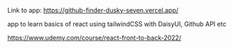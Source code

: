 Link to app:
https://github-finder-dusky-seven.vercel.app/


app to learn basics of react using tailwindCSS with DaisyUI, Github API etc

https://www.udemy.com/course/react-front-to-back-2022/